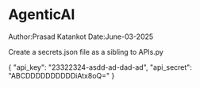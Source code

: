 # AgenticAI

Author:Prasad Katankot
Date:June-03-2025

Create a secrets.json file as a sibling to APIs.py

{
  "api_key": "23322324-asdd-ad-dad-ad",
  "api_secret": "ABCDDDDDDDDDDiAtx8oQ="
}
